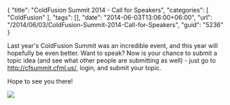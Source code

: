 {
	"title": "ColdFusion Summit 2014 - Call for Speakers",
	"categories": [
		"ColdFusion"
	],
	"tags": [],
	"date": "2014-06-03T13:06:00+06:00",
	"url": "/2014/06/03/ColdFusion-Summit-2014-Call-for-Speakers",
	"guid": "5236"
}

<p>
Last year's ColdFusion Summit was an incredible event, and this year will hopefully be even better. Want to speak? Now is your chance to submit a topic idea (and see what other people are submitting as well) - just go to <a href="http://cfsummit.cfml.us/">http://cfsummit.cfml.us/</a>, login, and submit your topic.
</p>

<p>
Hope to see you there!
</p>

<p>
<img src="http://static.raymondcamden.com/images/cfsummit_header.png" />
</p>